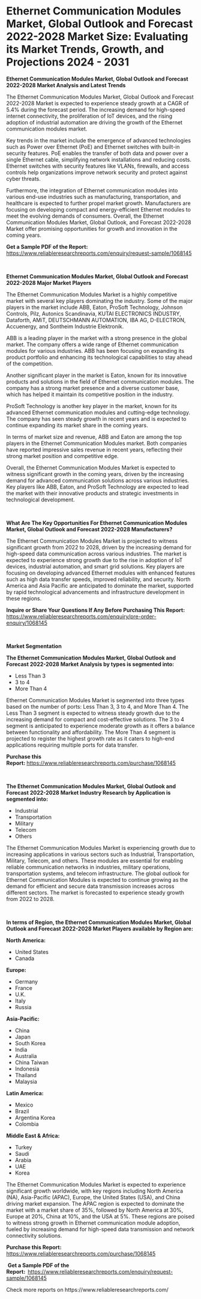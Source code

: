 <p><h1>Ethernet Communication Modules Market, Global Outlook and Forecast 2022-2028 Market Size: Evaluating its Market Trends, Growth, and Projections 2024 - 2031</h1></p><p><strong>Ethernet Communication Modules Market, Global Outlook and Forecast 2022-2028 Market Analysis and Latest Trends</strong></p>
<p><p>The Ethernet Communication Modules Market, Global Outlook and Forecast 2022-2028 Market is expected to experience steady growth at a CAGR of 5.4% during the forecast period. The increasing demand for high-speed internet connectivity, the proliferation of IoT devices, and the rising adoption of industrial automation are driving the growth of the Ethernet communication modules market. </p><p>Key trends in the market include the emergence of advanced technologies such as Power over Ethernet (PoE) and Ethernet switches with built-in security features. PoE enables the transfer of both data and power over a single Ethernet cable, simplifying network installations and reducing costs. Ethernet switches with security features like VLANs, firewalls, and access controls help organizations improve network security and protect against cyber threats.</p><p>Furthermore, the integration of Ethernet communication modules into various end-use industries such as manufacturing, transportation, and healthcare is expected to further propel market growth. Manufacturers are focusing on developing compact and energy-efficient Ethernet modules to meet the evolving demands of consumers. Overall, the Ethernet Communication Modules Market, Global Outlook, and Forecast 2022-2028 Market offer promising opportunities for growth and innovation in the coming years.</p></p>
<p><strong>Get a Sample PDF of the Report:&nbsp;</strong> <a href="https://www.reliableresearchreports.com/enquiry/request-sample/1068145">https://www.reliableresearchreports.com/enquiry/request-sample/1068145</a></p>
<p>&nbsp;</p>
<p><strong>Ethernet Communication Modules Market, Global Outlook and Forecast 2022-2028 Major Market Players</strong></p>
<p><p>The Ethernet Communication Modules Market is a highly competitive market with several key players dominating the industry. Some of the major players in the market include ABB, Eaton, ProSoft Technology, Johnson Controls, Pilz, Autonics Scandinavia, KUTAI ELECTRONICS INDUSTRY, Dataforth, AMiT, DEUTSCHMANN AUTOMATION, IBA AG, D-ELECTRON, Accuenergy, and Sontheim Industrie Elektronik.</p><p>ABB is a leading player in the market with a strong presence in the global market. The company offers a wide range of Ethernet communication modules for various industries. ABB has been focusing on expanding its product portfolio and enhancing its technological capabilities to stay ahead of the competition.</p><p>Another significant player in the market is Eaton, known for its innovative products and solutions in the field of Ethernet communication modules. The company has a strong market presence and a diverse customer base, which has helped it maintain its competitive position in the industry.</p><p>ProSoft Technology is another key player in the market, known for its advanced Ethernet communication modules and cutting-edge technology. The company has seen steady growth in recent years and is expected to continue expanding its market share in the coming years.</p><p>In terms of market size and revenue, ABB and Eaton are among the top players in the Ethernet Communication Modules market. Both companies have reported impressive sales revenue in recent years, reflecting their strong market position and competitive edge.</p><p>Overall, the Ethernet Communication Modules Market is expected to witness significant growth in the coming years, driven by the increasing demand for advanced communication solutions across various industries. Key players like ABB, Eaton, and ProSoft Technology are expected to lead the market with their innovative products and strategic investments in technological development.</p></p>
<p>&nbsp;</p>
<p><strong>What Are The Key Opportunities For Ethernet Communication Modules Market, Global Outlook and Forecast 2022-2028 Manufacturers?</strong></p>
<p><p>The Ethernet Communication Modules Market is projected to witness significant growth from 2022 to 2028, driven by the increasing demand for high-speed data communication across various industries. The market is expected to experience strong growth due to the rise in adoption of IoT devices, industrial automation, and smart grid solutions. Key players are focusing on developing advanced Ethernet modules with enhanced features such as high data transfer speeds, improved reliability, and security. North America and Asia Pacific are anticipated to dominate the market, supported by rapid technological advancements and infrastructure development in these regions.</p></p>
<p><strong>Inquire or Share Your Questions If Any Before Purchasing This Report:</strong> <a href="https://www.reliableresearchreports.com/enquiry/pre-order-enquiry/1068145">https://www.reliableresearchreports.com/enquiry/pre-order-enquiry/1068145</a></p>
<p>&nbsp;</p>
<p><strong>Market Segmentation</strong></p>
<p><strong>The Ethernet Communication Modules Market, Global Outlook and Forecast 2022-2028 Market Analysis by types is segmented into:</strong></p>
<p><ul><li>Less Than 3</li><li>3 to 4</li><li>More Than 4</li></ul></p>
<p><p>Ethernet Communication Modules Market is segmented into three types based on the number of ports: Less Than 3, 3 to 4, and More Than 4. The Less Than 3 segment is expected to witness steady growth due to the increasing demand for compact and cost-effective solutions. The 3 to 4 segment is anticipated to experience moderate growth as it offers a balance between functionality and affordability. The More Than 4 segment is projected to register the highest growth rate as it caters to high-end applications requiring multiple ports for data transfer.</p></p>
<p><strong>Purchase this Report:&nbsp;</strong><a href="https://www.reliableresearchreports.com/purchase/1068145">https://www.reliableresearchreports.com/purchase/1068145</a></p>
<p>&nbsp;</p>
<p><strong>The Ethernet Communication Modules Market, Global Outlook and Forecast 2022-2028 Market Industry Research by Application is segmented into:</strong></p>
<p><ul><li>Industrial</li><li>Transportation</li><li>Military</li><li>Telecom</li><li>Others</li></ul></p>
<p><p>The Ethernet Communication Modules Market is experiencing growth due to increasing applications in various sectors such as Industrial, Transportation, Military, Telecom, and others. These modules are essential for enabling reliable communication networks in industries, military operations, transportation systems, and telecom infrastructure. The global outlook for Ethernet Communication Modules is expected to continue growing as the demand for efficient and secure data transmission increases across different sectors. The market is forecasted to experience steady growth from 2022 to 2028.</p></p>
<p>&nbsp;</p>
<p><strong>In terms of Region, the Ethernet Communication Modules Market, Global Outlook and Forecast 2022-2028 Market Players available by Region are:</strong></p>
<p>
    <p> <strong> North America: </strong>
        <ul>
            <li>United States</li>
            <li>Canada</li>
        </ul>
        </p> 
    <p> <strong> Europe: </strong>
        <ul>
            <li>Germany</li>
            <li>France</li>
            <li>U.K.</li>
            <li>Italy</li>
            <li>Russia</li>
        </ul>
        </p> 
    <p> <strong> Asia-Pacific: </strong>
        <ul>
            <li>China</li>
            <li>Japan</li>
            <li>South Korea</li>
            <li>India</li>
            <li>Australia</li>
            <li>China Taiwan</li>
            <li>Indonesia</li>
            <li>Thailand</li>
            <li>Malaysia</li>
        </ul>
        </p> 
    <p> <strong> Latin America: </strong>
        <ul>
            <li>Mexico</li>
            <li>Brazil</li>
            <li>Argentina Korea</li>
            <li>Colombia</li>
        </ul>
        </p> 
    <p> <strong> Middle East & Africa: </strong>
        <ul>
            <li>Turkey</li>
            <li>Saudi</li>
            <li>Arabia</li>
            <li>UAE</li>
            <li>Korea</li>
        </ul>
    </p>
    </p>
<p><p>The Ethernet Communication Modules Market is expected to experience significant growth worldwide, with key regions including North America (NA), Asia-Pacific (APAC), Europe, the United States (USA), and China driving market expansion. The APAC region is expected to dominate the market with a market share of 35%, followed by North America at 30%, Europe at 20%, China at 10%, and the USA at 5%. These regions are poised to witness strong growth in Ethernet communication module adoption, fueled by increasing demand for high-speed data transmission and network connectivity solutions.</p></p>
<p><strong>Purchase this Report: </strong><a href="https://www.reliableresearchreports.com/purchase/1068145">https://www.reliableresearchreports.com/purchase/1068145</a></p>
<p>&nbsp;<strong>Get a Sample PDF of the Report:&nbsp;&nbsp;</strong><a href="https://www.reliableresearchreports.com/enquiry/request-sample/1068145">https://www.reliableresearchreports.com/enquiry/request-sample/1068145</a></p>
<p><strong></strong></p>
<p>Check more reports on https://www.reliableresearchreports.com/</p>